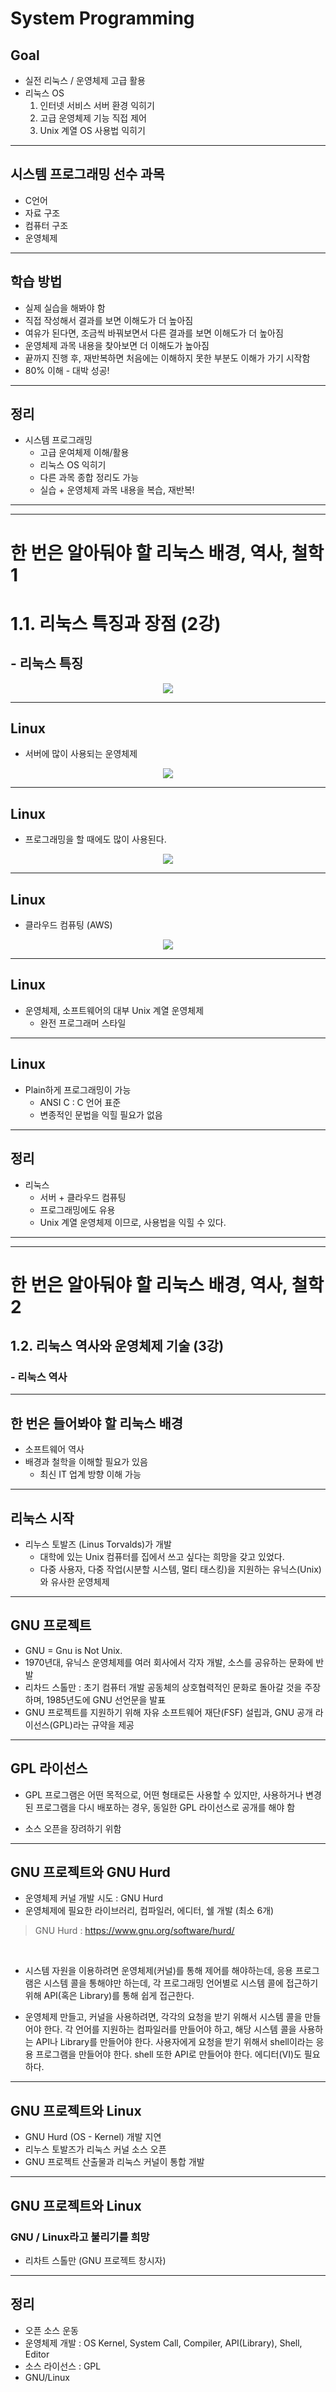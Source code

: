 # System Programming
## Goal
- 실전 리눅스 / 운영체제 고급 활용
- 리눅스 OS
	1. 인터넷 서비스 서버 환경 익히기
	2. 고급 운영체제 기능 직접 제어
	3. Unix 계열 OS 사용법 익히기

---
## 시스템 프로그래밍 선수 과목
- C언어
- 자료 구조
- 컴퓨터 구조
- 운영체제

---
## 학습 방법
- 실제 실습을 해봐야 함
- 직접 작성해서 결과를 보면 이해도가 더 높아짐
- 여유가 된다면, 조금씩 바꿔보면서 다른 결과를 보면 이해도가 더 높아짐
- 운영체제 과목 내용을 찾아보면 더 이해도가 높아짐
- 끝까지 진행 후, 재반복하면 처음에는 이해하지 못한 부분도 이해가 가기 시작함
- 80% 이해 - 대박 성공!

---
## 정리
- 시스템 프로그래밍
	+ 고급 운여체제 이해/활용
	+ 리눅스 OS 익히기
	+ 다른 과목 종합 정리도 가능
	+ 실습 + 운영체제 과목 내용을 복습, 재반복!


---
---
# 한 번은 알아둬야 할 리눅스 배경, 역사, 철학 1
# 1.1. 리눅스 특징과 장점 (2강)
## - 리눅스 특징
<center><img src="../../images/linux_3.png"></center>

---
## Linux
- 서버에 많이 사용되는 운영체제
<center><img src="../../images/server_client_1.png"></center>

---
## Linux
- 프로그래밍을 할 때에도 많이 사용된다.
<center><img src="../../images/linux_5.jpg"></center>

---
## Linux
- 클라우드 컴퓨팅 (AWS)

<center><img src="../../images/cloud_computing_2.png"></center>

---
## Linux
- 운영체제, 소프트웨어의 대부 Unix 계열 운영체제
	+ 완전 프로그래머 스타일

---
## Linux
- Plain하게 프로그래밍이 가능
	+ ANSI C : C 언어 표준
	+ 변종적인 문법을 익힐 필요가 없음

---
## 정리
- 리눅스
	+ 서버 + 클라우드 컴퓨팅
	+ 프로그래밍에도 유용
	+ Unix 계열 운영체제 이므로, 사용법을 익힐 수 있다.


---
---
# 한 번은 알아둬야 할 리눅스 배경, 역사, 철학 2
## 1.2. 리눅스 역사와 운영체제 기술 (3강)
### - 리눅스 역사
---
## 한 번은 들어봐야 할 리눅스 배경
- 소프트웨어 역사
- 배경과 철학을 이해할 필요가 있음
	+ 최신 IT 업계 방향 이해 가능

---
## 리눅스 시작
- 리누스 토발즈 (Linus Torvalds)가 개발
	+ 대학에 있는 Unix 컴퓨터를 집에서 쓰고 싶다는 희망을 갖고 있었다.
	+ 다중 사용자, 다중 작업(시분할 시스템, 멀티 태스킹)을 지원하는 유닉스(Unix)와 유사한 운영체제


---
## GNU 프로젝트
- GNU = Gnu is Not Unix.
- 1970년대, 유닉스 운영체제를 여러 회사에서 각자 개발, 소스를 공유하는 문화에 반발
- 리차드 스톨만 : 초기 컴퓨터 개발 공동체의 상호협력적인 문화로 돌아갈 것을 주장하며, 1985년도에 GNU 선언문을 발표
- GNU 프로젝트를 지원하기 위해 자유 소프트웨어 재단(FSF) 설립과, GNU 공개 라이선스(GPL)라는 규약을 제공

---
## GPL 라이선스
- GPL 프로그램은 어떤 목적으로, 어떤 형태로든 사용할 수 있지만, 사용하거나 변경된 프로그램을 다시 배포하는 경우, 동일한 GPL 라이선스로 공개를 해야 함

- 소스 오픈을 장려하기 위함

---
## GNU 프로젝트와 GNU Hurd
- 운영체제 커널 개발 시도 : GNU Hurd
- 운영체제에 필요한 라이브러리, 컴파일러, 에디터, 쉘 개발 (최소 6개)
> GNU Hurd : https://www.gnu.org/software/hurd/

<br>

- 시스템 자원을 이용하려면 운영체제(커널)를 통해 제어를 해야하는데, 응용 프로그램은 시스템 콜을 통해야만 하는데, 각 프로그래밍 언어별로 시스템 콜에 접근하기 위해 API(혹은 Library)를 통해 쉽게 접근한다.

- 운영체제 만들고, 커널을 사용하려면, 각각의 요청을 받기 위해서 시스템 콜을 만들어야 한다. 각 언어를 지원하는 컴파일러를 만들어야 하고, 해당 시스템 콜을 사용하는 API나 Library를 만들어야 한다. 사용자에게 요청을 받기 위해서 shell이라는 응용 프로그램을 만들어야 한다. shell 또한 API로 만들어야 한다. 에디터(VI)도 필요하다.


---
## GNU 프로젝트와 Linux
- GNU Hurd (OS - Kernel) 개발 지연
- 리누스 토발즈가 리눅스 커널 소스 오픈
- GNU 프로젝트 산출물과 리눅스 커널이 통합 개발

---
## GNU 프로젝트와 Linux
### GNU / Linux라고 불리기를 희망
- 리차트 스톨만 (GNU 프로젝트 창시자)

---
## 정리
- 오픈 소스 운동
- 운영체제 개발 : OS Kernel, System Call, Compiler, API(Library), Shell, Editor
- 소스 라이선스 : GPL
- GNU/Linux